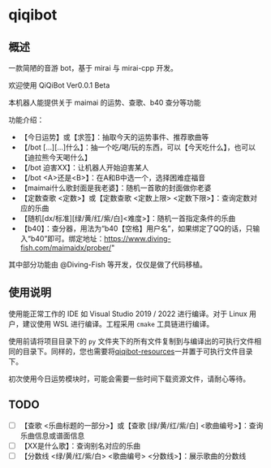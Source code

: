 # qiqibot

## 概述

一款简陋的音游 bot，基于 mirai 与 mirai-cpp 开发。

欢迎使用 QiQiBot Ver0.0.1 Beta

本机器人能提供关于 maimai 的运势、查歌、b40 查分等功能

功能介绍：

  * 【今日运势】或【求签】：抽取今天的运势事件、推荐歌曲等
  * 【/bot \[...\]\[...\]什么】：抽一个吃/喝/玩的东西，可以【今天吃什么】，也可以【迪拉熊今天喝什么】
  * 【/bot 迫害XX】：让机器人开始迫害某人
  * 【/bot \<A\>还是\<B\>】：在A和B中选一个，选择困难症福音
  * 【maimai什么歌封面是我老婆】：随机一首歌的封面做你老婆
  * 【定数查歌 \<定数\>】或【定数查歌 \<定数上限\> \<定数下限\>】：查询定数对应的乐曲
  * 【随机\[dx/标准\]\[绿/黄/红/紫/白\]<难度>】：随机一首指定条件的乐曲
  * 【b40】：查分器，用法为“b40【空格】用户名”，如果绑定了QQ的话，只输入“b40”即可。绑定地址：https://www.diving-fish.com/maimaidx/prober/"

其中部分功能由 @Diving-Fish 等开发，仅仅是做了代码移植。

## 使用说明

使用能正常工作的 IDE 如 Visual Studio 2019 / 2022 进行编译。对于 Linux 用户，建议使用 WSL 进行编译。工程采用 `cmake` 工具链进行编译。

使用前请将项目目录下的 `py` 文件夹下的所有文件复制到与编译出的可执行文件相同的目录下。同样的，您也需要将[qiqibot-resources](https://github.com/GekkaSaori/qiqibot-resources)一并置于可执行文件目录下。

初次使用今日运势模块时，可能会需要一些时间下载资源文件，请耐心等待。

## TODO

- [ ] 【查歌 \<乐曲标题的一部分\>】或【查歌 \[绿/黄/红/紫/白\] \<歌曲编号\>】：查询乐曲信息或谱面信息
- [ ] 【XX是什么歌】：查询别名对应的乐曲
- [ ] 【分数线 \<绿/黄/红/紫/白\> \<歌曲编号\> \<分数线\>】：展示歌曲的分数线
